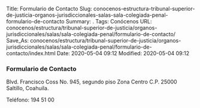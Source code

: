Title: Formulario de Contacto
Slug: conocenos-estructura-tribunal-superior-de-justicia-organos-jurisdiccionales-salas-sala-colegiada-penal-formulario-de-contacto
Summary: .
Tags: Conócenos
URL: conocenos/estructura/tribunal-superior-de-justicia/organos-jurisdiccionales/salas/sala-colegiada-penal/formulario-de-contacto/
Save_As: conocenos/estructura/tribunal-superior-de-justicia/organos-jurisdiccionales/salas/sala-colegiada-penal/formulario-de-contacto/index.html
Date: 2020-05-04 09:12
Modified: 2020-05-04 09:12



### Formulario de Contacto




Blvd. Francisco Coss No. 945, segundo piso
Zona Centro
C.P. 25000 
Saltillo, Coahuila.


Teléfono: 194 51 00





